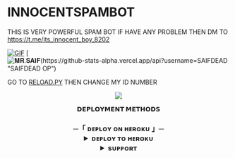 # INNOCENTSPAMBOT
THIS IS VERY POWERFUL SPAM BOT IF HAVE ANY PROBLEM THEN DM TO https://t.me/its_innocent_boy_8202




[![GIF](https://github.com/nakuldkdhacker0026/MUSIC1/blob/main/nakuldkdhacker0026.gif)](https://github.com/nakuldkdhacker0026)
   [![𝐌𝐑.𝐒𝐀𝐈𝐅(https://github-stats-alpha.vercel.app/api?username=SAIFDEAD "SAIFDEAD OP")](https://github-stats-alpha.vercel.app/api?username=nakuldkdhacker0026 "nakuldkdhacker0026")





GO TO [RELOAD.PY](https://github.com/nakuldkdhacker0026/DAXXMUSIC/blob/Master/DAXXMUSIC/plugins/tools/reload.py) THEN CHANGE MY ID NUMBER 

<p align="center">
  <img src="https://te.legra.ph/file/29a37106d6ae1b3025c4c.jpg">
</p>

<p align="center">
<b>𝗗𝗘𝗣𝗟𝗢𝗬𝗠𝗘𝗡𝗧 𝗠𝗘𝗧𝗛𝗢𝗗𝗦</b>
</p>

<h3 align="center">
    ─「 ᴅᴇᴩʟᴏʏ ᴏɴ ʜᴇʀᴏᴋᴜ 」─
<details>
<summary><b>ᴅᴇᴘʟᴏʏ ᴛᴏ ʜᴇʀᴏᴋᴜ</b></summary>
<br>

[![Deploy](https://www.herokucdn.com/deploy/button.svg)](https://dashboard.heroku.com/new?template=https://github.com/nakuldkdhacker0026/INNOCENTSPAM)

</details>


<details>
<summary><b>sᴜᴘᴘᴏʀᴛ</b></summary>
<br>

### Contact :
<a href="https://t.me/its_innocent_boy_8202"><img title="Telegram" src="https://img.shields.io/badge/Telegram-%23000000.svg?&style=for-the-badge&logo=telegram&logoColor=61DAFB"></a>
